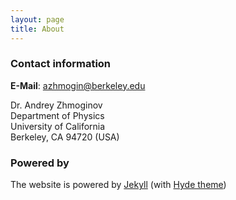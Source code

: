 ```yaml
---
layout: page
title: About
---
```


### Contact information

**E-Mail**: azhmogin@berkeley.edu

Dr. Andrey Zhmoginov <br/>
Department of Physics <br/>
University of California <br/>
Berkeley, CA 94720 (USA)

### Powered by 

The website is powered by [Jekyll](http://jekyllrb.com/) (with [Hyde theme](http://andhyde.com/))

